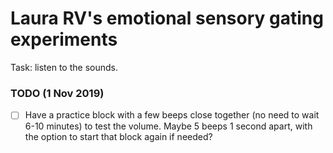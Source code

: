 # Laura RV's emotional sensory gating experiments
Task: listen to the sounds.

### TODO (1 Nov 2019)
- [ ] Have a practice block with a few beeps close together (no need to wait 6-10 minutes) to test the volume. Maybe 5 beeps 1 second apart, with the option to start that block again if needed?

